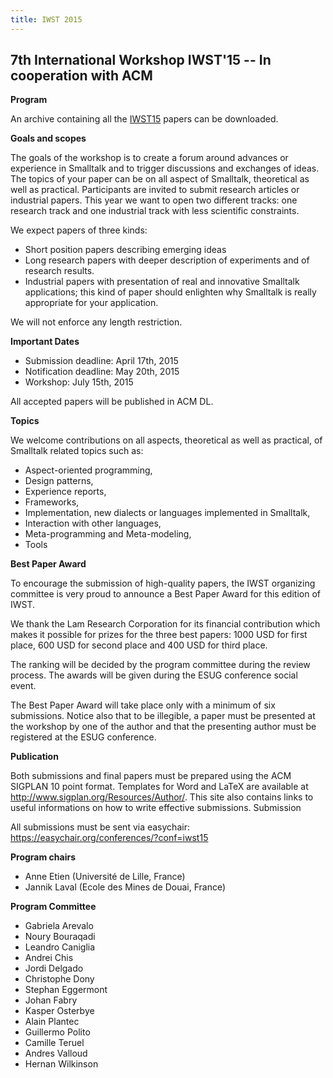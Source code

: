 ```yaml
---
title: IWST 2015
---
```


## 7th International Workshop IWST'15 \-\- In cooperation with ACM

**Program**

An archive containing all the [IWST15](http://www.esug.org/wiki/pier/Conferences/2015/International-Workshop-IWST_15/IWST15?_s=Gqf2imzx00v3RHwu&_k=BnfxDlTdxzJI1iDa&view=PRDownloadView&_n&30) papers can be downloaded.

**Goals and scopes**

The goals of the workshop is to create a forum around advances or experience in Smalltalk and to trigger discussions and exchanges of ideas. The topics of your paper can be on all aspect of Smalltalk, theoretical as well as practical. Participants are invited to submit research articles or industrial papers. This year we want to open two different tracks: one research track and one industrial track with less scientific constraints.

We expect papers of three kinds:

- Short position papers describing emerging ideas
- Long research papers with deeper description of experiments and of research results.
- Industrial papers with presentation of real and innovative Smalltalk applications; this kind of paper should enlighten why Smalltalk is really appropriate for your application.

We will not enforce any length restriction.

**Important Dates**

- Submission deadline: April 17th, 2015
- Notification deadline: May 20th, 2015
- Workshop: July 15th, 2015

All accepted papers will be published in ACM DL.


**Topics**

We welcome contributions on all aspects, theoretical as well as practical, of Smalltalk related topics such as:

- Aspect-oriented programming,
- Design patterns,
- Experience reports,
- Frameworks,
- Implementation, new dialects or languages implemented in Smalltalk,
- Interaction with other languages,
- Meta-programming and Meta-modeling,
- Tools


**Best Paper Award**

To encourage the submission of high-quality papers, the IWST organizing committee is very proud to announce a Best Paper Award for this edition of IWST.

We thank the Lam Research Corporation for its financial contribution which makes it possible for prizes for the three best papers: 1000 USD for first place, 600 USD for second place and 400 USD for third place.

The ranking will be decided by the program committee during the review process. The awards will be given during the ESUG conference social event.

The Best Paper Award will take place only with a minimum of six submissions. Notice also that to be illegible, a paper must be presented at the workshop by one of the author and that the presenting author must be registered at the ESUG conference.


**Publication**

Both submissions and final papers must be prepared using the ACM SIGPLAN 10 point format. Templates for Word and LaTeX are available at <http://www.sigplan.org/Resources/Author/>. This site also contains links to useful informations on how to write effective submissions. Submission

All submissions must be sent via easychair: <https://easychair.org/conferences/?conf=iwst15>


**Program chairs**

- Anne Etien (Université de Lille, France)
- Jannik Laval (Ecole des Mines de Douai, France)


**Program Committee**

- Gabriela Arevalo
- Noury Bouraqadi
- Leandro Caniglia
- Andrei Chis
- Jordi Delgado
- Christophe Dony
- Stephan Eggermont
- Johan Fabry
- Kasper Osterbye
- Alain Plantec
- Guillermo Polito
- Camille Teruel
- Andres Valloud
- Hernan Wilkinson
